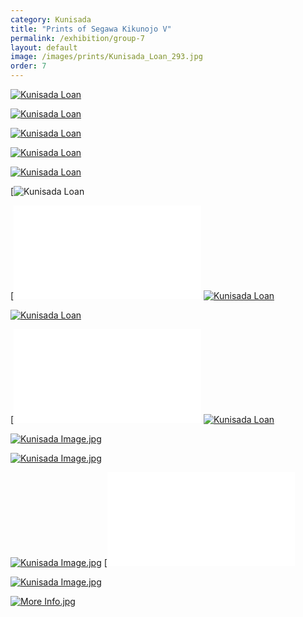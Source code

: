 ```yaml
---
category: Kunisada
title: "Prints of Segawa Kikunojo V"
permalink: /exhibition/group-7
layout: default
image: /images/prints/Kunisada_Loan_293.jpg
order: 7
---
```

[![Kunisada Loan]({{site.baseurl}}/images/prints/Kunisada_Loan_293.jpg)]({{site.baseurl}}/images/prints/KUN/kun293.htm)

[![Kunisada Loan]({{site.baseurl}}/images/prints/Kunisada_Loan_251.jpg)]({{site.baseurl}}/images/prints/KUN/kun251.htm)

[![Kunisada Loan]({{site.baseurl}}/images/prints/Kunisada_Loan_214.jpg)]({{site.baseurl}}/images/prints/KUN/kun214.htm)

[![Kunisada Loan]({{site.baseurl}}/images/prints/Kunisada_Loan_272.jpg)]({{site.baseurl}}/images/prints/KUN/kun272.htm)

[![Kunisada Loan]({{site.baseurl}}/images/prints/Kunisada_Loan_310.jpg)]({{site.baseurl}}/images/prints/KUN/kun310.htm)

[![Kunisada Loan]({{site.baseurl}}/images/prints/Kunisada_Loan_565.jpg)  

[![Kunisada Loan]({{site.baseurl}}/images/prints/KUN/kun565.htm)
[![Kunisada Loan]({{site.baseurl}}/images/prints/Kunisada_Loan_556.jpg)]({{site.baseurl}}/images/prints/KUN/kun556.htm)

[![Kunisada Loan]({{site.baseurl}}/images/prints/Kunisada_Loan_book_plate_small3.jpg)]({{site.baseurl}}/images/prints/KUN/bookplate.htm)

[![Kunisada Loan]({{site.baseurl}}/images/prints/thumb5.htm)
[![Kunisada Loan]({{site.baseurl}}/images/prints/Kunisada_Loan_406_small2.jpg)]({{site.baseurl}}/images/prints/KUN/kun406.htm)

[![Kunisada Image.jpg]({{site.baseurl}}/images/prints/P.68-1999.jpg)]({{site.baseurl}}/images/prints/KUN/kunp68.htm)

[![Kunisada Image.jpg]({{site.baseurl}}/images/prints/P.480-1937.jpg)]({{site.baseurl}}/images/prints/KUN/kunp480.htm)

[![Kunisada Image.jpg]({{site.baseurl}}/images/prints/P.512-1937.jpg)]({{site.baseurl}}/images/prints/KUN/kunp512.htm)
[![Kunisada Loan]({{site.baseurl}}/images/prints/thumb5.htm)

[![Kunisada Image.jpg]({{site.baseurl}}/images/prints/P.517-1937.jpg)]({{site.baseurl}}/images/prints/KUN/kunp517.htm)

[![More Info.jpg]({{site.baseurl}}/images/prints/moreinfo.gif)]({{site.baseurl}}/images/prints/textR.htm)
